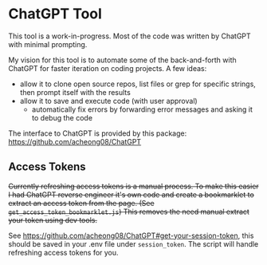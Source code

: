 # ChatGPT Tool

This tool is a work-in-progress. Most of the code was written by ChatGPT with minimal prompting.

My vision for this tool is to automate some of the back-and-forth with ChatGPT for faster iteration on coding projects. A few ideas:
* allow it to clone open source repos, list files or grep for specific strings, then prompt itself with the results
* allow it to save and execute code (with user approval)
    * automatically fix errors by forwarding error messages and asking it to debug the code

The interface to ChatGPT is provided by this package: https://github.com/acheong08/ChatGPT

## Access Tokens

~~Currently refreshing access tokens is a manual process. To make this easier I had ChatGPT reverse engineer it's own code and create a bookmarklet to extract an access token from the page. (See `get_access_token_bookmarklet.js`) This removes the need manual extract your token using dev tools.~~

See https://github.com/acheong08/ChatGPT#get-your-session-token, this should be saved in your .env file under `session_token`. The script will handle refreshing access tokens for you.

